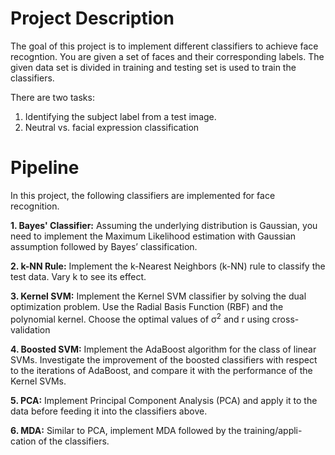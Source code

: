 # Project Description

The goal of this project is to implement different classifiers to achieve face recogntion.
You are given a set of faces and their corresponding labels. The given data set is divided in training and testing set is used to train the classifiers.

There are two tasks:
1. Identifying the subject label from a test image.
2. Neutral vs. facial expression classification

# Pipeline

In this project, the following classifiers are implemented for face recognition.

**1. Bayes' Classifier:** Assuming the underlying distribution is Gaussian, you need to implement the
Maximum Likelihood estimation with Gaussian assumption followed by Bayes’
classification.

**2. k-NN Rule:** Implement the k-Nearest Neighbors (k-NN) rule to classify the test data. Vary
k to see its effect.

**3. Kernel SVM:** Implement the Kernel SVM classifier by solving the dual optimization problem. Use the Radial Basis Function (RBF) and the polynomial kernel. Choose the optimal values of &sigma;<sup>2</sup> and r using cross-validation 

**4. Boosted SVM:** Implement the AdaBoost algorithm for the class of linear SVMs. Investigate the improvement of the boosted classifiers with respect to the iterations of
AdaBoost, and compare it with the performance of the Kernel SVMs. 

**5. PCA:** Implement Principal Component Analysis (PCA) and apply it to
the data before feeding it into the classifiers above.

**6. MDA:** Similar to PCA, implement MDA followed by the training/appli-
cation of the classifiers.
